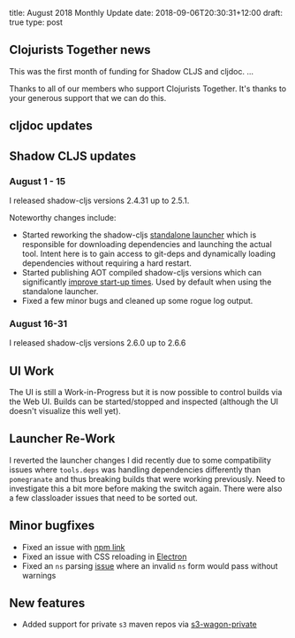 title: August 2018 Monthly Update
date: 2018-09-06T20:30:31+12:00
draft: true
type: post

## Clojurists Together news

This was the first month of funding for Shadow CLJS and cljdoc. ...


Thanks to all of our members who support Clojurists Together. It's thanks to your generous support that we can do this.

## cljdoc updates



## Shadow CLJS updates

### August 1 - 15

I released shadow-cljs versions 2.4.31 up to 2.5.1.

Noteworthy changes include:

- Started reworking the shadow-cljs [standalone launcher](https://clojureverse.org/t/poll-reworking-the-launcher/2633) which is responsible for downloading dependencies and launching the actual tool. Intent here is to gain access to git-deps and dynamically loading dependencies without requiring a hard restart.
- Started publishing AOT compiled shadow-cljs versions which can significantly [improve start-up times](https://clojureverse.org/t/faster-startup-via-aot/2603). Used by default when using the standalone launcher.
- Fixed a few minor bugs and cleaned up some rogue log output.

### August 16-31

I released shadow-cljs versions 2.6.0 up to 2.6.6

## UI Work

The UI is still a Work-in-Progress but it is now possible to control builds via the Web UI. Builds can be started/stopped and inspected (although the UI doesn't visualize this well yet).

## Launcher Re-Work

I reverted the launcher changes I did recently due to some compatibility issues where `tools.deps` was handling dependencies differently than `pomegranate` and thus breaking builds that were working previously. Need to investigate this a bit more before making the switch again. There were also a few classloader issues that need to be sorted out.

## Minor bugfixes

- Fixed an issue with [npm link](https://github.com/thheller/shadow-cljs/commit/d59b91d5dbc83a1b2b9147a3f55d3fd38077f099)
- Fixed an issue with CSS reloading in [Electron](https://github.com/thheller/shadow-cljs/commit/17309326ab440b86618294b31f468f6c40438800)
- Fixed an `ns` parsing [issue](https://github.com/thheller/shadow-cljs/issues/377) where an invalid `ns` form would pass without warnings

## New features

- Added support for private `s3` maven repos via [s3-wagon-private](https://github.com/s3-wagon-private/s3-wagon-private)
